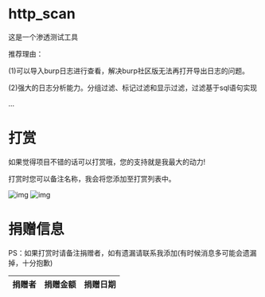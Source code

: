 # http_scan
这是一个渗透测试工具

推荐理由：

(1)可以导入burp日志进行查看，解决burp社区版无法再打开导出日志的问题。

(2)强大的日志分析能力。分组过滤、标记过滤和显示过滤，过滤基于sql语句实现

...


# 打赏

如果觉得项目不错的话可以打赏哦，您的支持就是我最大的动力!

打赏时您可以备注名称，我会将您添加至打赏列表中。

![img](http://110.41.41.135/weixin_1.png)
![img](http://110.41.41.135/zhifubao_2.jpg)

# 捐赠信息

PS：如果打赏时请备注捐赠者，如有遗漏请联系我添加(有时候消息多可能会遗漏掉，十分抱歉)

| 捐赠者 | 捐赠金额 | 捐赠日期 |
| -------- | -------- | -------- |






